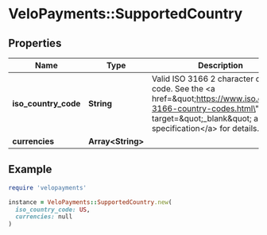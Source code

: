 # VeloPayments::SupportedCountry

## Properties

| Name | Type | Description | Notes |
| ---- | ---- | ----------- | ----- |
| **iso_country_code** | **String** | Valid ISO 3166 2 character country code. See the &lt;a href&#x3D;\&quot;https://www.iso.org/iso-3166-country-codes.html\&quot; target&#x3D;\&quot;_blank\&quot; a&gt;ISO specification&lt;/a&gt; for details. | [optional] |
| **currencies** | **Array&lt;String&gt;** |  | [optional] |

## Example

```ruby
require 'velopayments'

instance = VeloPayments::SupportedCountry.new(
  iso_country_code: US,
  currencies: null
)
```


